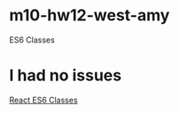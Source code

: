 # m10-hw12-west-amy
ES6 Classes
# I had no issues

[React ES6 Classes](https://www.w3schools.com/react/react_es6_classes.asp)